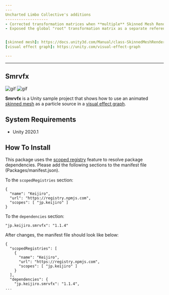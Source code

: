 ```yaml
---
---
Uncharted Limbo Collective's additions
-------------------
- Corrected transformation matrices when **multiple** Skinned Mesh Renderers are used as input, by applying an `IJobParallelFor` job on the vertices NativeArrays before these are sent to their respective ComputeBuffer. Inside this job, the vertices of each SMR are multiplied by each SMR's `localToWorldMatrix`.
- Exposed the global "root" transformation matrix as a separate reference, instead of always using the first source.


[skinned mesh]: https://docs.unity3d.com/Manual/class-SkinnedMeshRenderer.html
[visual effect graph]: https://unity.com/visual-effect-graph

---
```

---  

Smrvfx
------

![gif](https://i.imgur.com/HWwnljE.gif)
![gif](https://i.imgur.com/Tk1IlOb.gif)

**Smrvfx** is a Unity sample project that shows how to use an animated [skinned
mesh] as a particle source in a [visual effect graph].

[skinned mesh]: https://docs.unity3d.com/Manual/class-SkinnedMeshRenderer.html
[visual effect graph]: https://unity.com/visual-effect-graph

System Requirements
-------------------

- Unity 2020.1

How To Install
--------------

This package uses the [scoped registry] feature to resolve package dependencies.
Please add the following sections to the manifest file (Packages/manifest.json).

[scoped registry]: https://docs.unity3d.com/Manual/upm-scoped.html

To the `scopedRegistries` section:

```
{
  "name": "Keijiro",
  "url": "https://registry.npmjs.com",
  "scopes": [ "jp.keijiro" ]
}
```

To the `dependencies` section:

```
"jp.keijiro.smrvfx": "1.1.4"
```

After changes, the manifest file should look like below:

```
{
  "scopedRegistries": [
    {
      "name": "Keijiro",
      "url": "https://registry.npmjs.com",
      "scopes": [ "jp.keijiro" ]
    }
  ],
  "dependencies": {
    "jp.keijiro.smrvfx": "1.1.4",
...
```
